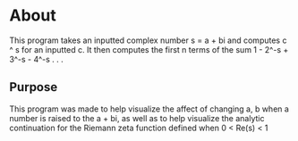 # About

This program takes an inputted complex number s = a + bi
and computes c ^ s for an inputted c. It then computes the first
n terms of the sum 1 - 2^-s + 3^-s - 4^-s . . .

## Purpose

This program was made to help visualize the affect of changing a,
b when a number is raised to the a + bi, as well as to help
visualize the analytic continuation for the Riemann zeta function
defined when 0 < Re(s) < 1